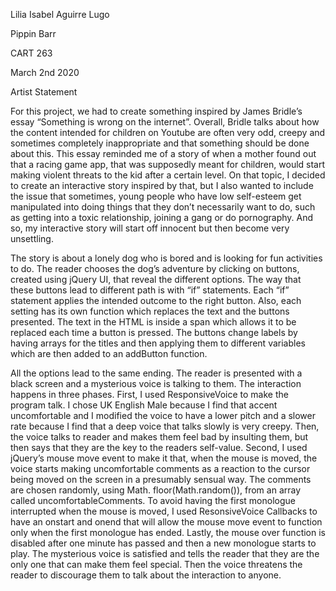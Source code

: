 Lilia Isabel Aguirre Lugo 

Pippin Barr 

CART 263

March 2nd 2020


Artist Statement 

For this project, we had to create something inspired by James Bridle’s essay “Something is wrong on the internet”. 
Overall, Bridle talks about how the content intended for children on Youtube are often very odd, creepy and sometimes 
completely inappropriate and that something should be done about this. This essay reminded me of a story of when a
mother found out that a racing game app, that was supposedly meant for children, would start making violent threats 
to the kid after a certain level. On that topic, I decided to create an interactive story inspired by that, but I also
wanted to include the issue that sometimes, young people who have low self-esteem get manipulated into doing things 
that they don’t necessarily want to do, such as getting into a toxic relationship, joining a  gang or do pornography.
And so, my interactive story will start off innocent but then become very unsettling.

The story is about a lonely dog who is bored and is looking for fun activities to do. The reader chooses the dog’s
adventure by clicking on buttons, created using jQuery UI, that reveal the different options. The way that these
buttons lead to different path is with “if” statements.  Each “if” statement applies the intended outcome to the 
right button. Also, each setting has its own function which replaces the text and the buttons presented. The text
in the HTML is inside a span which allows it to be replaced each time a button is pressed. The buttons change labels 
by having arrays for the titles and then applying them to different variables which are then added to an addButton function.

All the options lead to the same ending. The reader is presented with a black screen and a mysterious voice is talking
to them. The interaction happens in three phases. First, I used ResponsiveVoice to make the program talk. I chose UK 
English Male because I find that accent uncomfortable and I modified the voice to have a lower pitch and a slower rate
because I find that a deep voice that talks slowly is very creepy. Then, the voice talks to reader and makes them feel 
bad by insulting them, but then says that they are the key to the readers self-value. Second, I used jQuery’s mouse move 
event to make it that, when the mouse is moved, the voice starts making uncomfortable comments as a reaction to the cursor
being moved on the screen in a presumably sensual way. The comments are chosen randomly, using Math. floor(Math.random()), 
from an array called uncomfortableComments. To avoid having the first monologue interrupted when the mouse is moved,
I used ResonsiveVoice Callbacks to have an onstart and onend that will allow the mouse move event to function only when 
the first monologue has ended.  Lastly, the mouse over function is disabled after one minute has passed and then a new
monologue starts to play. The mysterious voice is satisfied and tells the reader that they are the only one that can make
them feel special. Then the voice threatens the reader to discourage them to talk about the interaction to anyone.  
